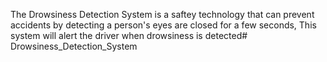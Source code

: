 The Drowsiness Detection System is a saftey technology that can prevent accidents by detecting a person's eyes are closed for a few seconds, This system will alert the driver when drowsiness is detected# Drowsiness_Detection_System
